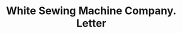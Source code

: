 ---
doi: 10.7916/D8572Q5P
date_other: '1870'
date_other_textual: 1870-1879
form: correspondence
genre:
- Letters (correspondence)
name:
- White Sewing Machine Company
object_in_context_url: https://biggert.cul.columbia.edu/items/view/ave_biggert_01293
subject_hierarchical_geographic:
- Cleveland, Ohio, United States
subject_name:
- White Sewing Machine Company
title: White Sewing Machine Company. Letter
sort_title: White Sewing Machine Company. Letter
call_number: ave_biggert_01293
coordinates:
- 41.48222222222223,-81.66972222222223
pid: ave_biggert_01293
identifiers: ave_biggert_01293
thumbnail: https://derivativo-1.library.columbia.edu/iiif/2/ldpd:343243/full/!256,256/0/native.jpg
permalink: /biggert/ave_biggert_01293/
layout: iiif-image-page
---